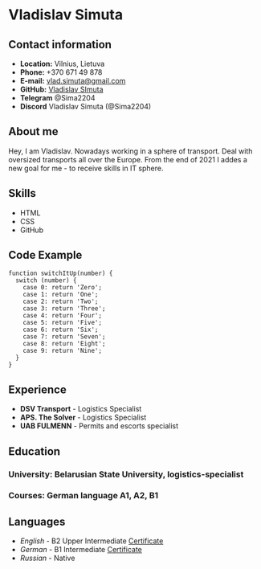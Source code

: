 # **Vladislav Simuta**

## **Contact information**
* **Location:** Vilnius, Lietuva
* **Phone:** +370 671 49 878
* **E-mail:** vlad.simuta@gmail.com
* **GitHub:** [Vladislav SImuta](https://github.com/Sima2204)
* **Telegram** @Sima2204
* **Discord** Vladislav Simuta (@Sima2204)

## **About me**
Hey, I am Vladislav. Nowadays working in a sphere of transport. Deal with oversized transports all over the Europe. From the end of 2021 I addes a new goal for me - to receive skills in IT sphere. 

## **Skills**
* HTML
* CSS
* GitHub

## **Code Example**
```
function switchItUp(number) {
  switch (number) {
    case 0: return 'Zero';
    case 1: return 'One';
    case 2: return 'Two';
    case 3: return 'Three';
    case 4: return 'Four';
    case 5: return 'Five';
    case 6: return 'Six';
    case 7: return 'Seven';
    case 8: return 'Eight';
    case 9: return 'Nine';
  }
}
```

## **Experience**
* **DSV Transport** - Logistics Specialist
* **APS. The Solver** - Logistics Specialist
* **UAB FULMENN** - Permits and escorts specialist

## **Education**
### **University:** Belarusian State University, logistics-specialist
### **Courses:** German language A1, A2, B1

## **Languages**
* *English* - B2 Upper Intermediate [Certificate](/https://ru.files.fm/u/a665m23ta)
* *German* - B1 Intermediate  [Certificate](/https://ru.files.fm/u/n5y72ex2g)
* *Russian* - Native